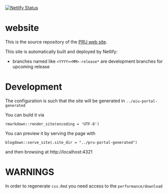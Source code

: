 [![Netlify Status](https://api.netlify.com/api/v1/badges/75c7bf17-7a68-412a-8bb3-e747d528fd11/deploy-status)](https://app.netlify.com/sites/pru-portal/deploys)

# website

This is the source repository of the [PRU web site](https://ansperformance.eu).

This site is automatically built and deployed by Netlify:

* branches named like `<YYYY><MM>-release*` are development branches for upcoming release


# Development

The configuration is such that the site will be generated in
`../aiu-portal-generated`

You can build it via

```
rmarkdown::render_site(encoding = 'UTF-8')
```

You can preview it by serving the page with

```
blogdown::serve_site(.site_dir = "../pru-portal-generated")
```

and then browsing at http://localhost:4321

# WARNINGS

In order to regenerate `csv.Rmd` you need access to the `performance/download`